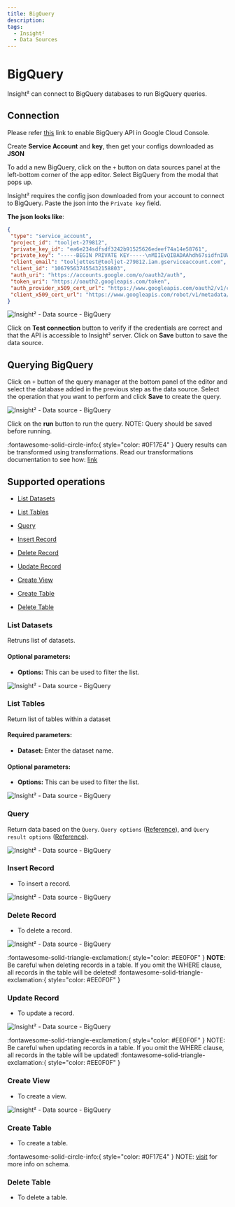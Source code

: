 ```yaml
---
title: BigQuery
description: 
tags:
  - Insight²
  - Data Sources
---
```


# BigQuery

Insight² can connect to BigQuery databases to run BigQuery queries.

## Connection

Please refer [this](https://cloud.google.com/bigquery/docs/bigquery-web-ui) link to enable BigQuery API in Google Cloud Console.

Create **Service Account** and **key**, then get your configs downloaded as **JSON**

To add a new BigQuery, click on the `+` button on data sources panel at the left-bottom corner of the app editor. Select BigQuery from the modal that pops up.

Insight² requires the config json downloaded from your account to connect to BigQuery. Paste the json into the `Private key` field.

**The json looks like**:

 ```json
 {
  "type": "service_account",
  "project_id": "tooljet-279812",
  "private_key_id": "ea6e234sdfsdf3242b91525626edeef74a14e58761",
  "private_key": "-----BEGIN PRIVATE KEY-----\nMIIEvQIBADAAhdh67sidfnIUWWWBAQC8V+z0vaM/rFiA\nrq8fzVjSpEu7Cietjn82SVtguAlAUP9YpRepzi4rDmRgVQiXe4KES7VGQhmg3hUj\nbBASbdI5WRCvAC2ujzrxv3rbfjYRWfm+OqzpUBWaEKbwSGc6rNkhmirvhjiFdl5k\nn7aK7w3bmQfBlnNM6+WiQdT09g2qx3lmRDoUUpuCngkhbWOs3gN/U6wlm0cHKtbF\nWUOwKdyeZrm3UORUDkFvq6rVSF8vob+FQxf24FuvpBmXi2o2dqqglle8rlm8Lz83\ns4kAVbqVjtGrVXm6QUcnLISqJCJUnFkSuFpo60GCcgAVrwyAq/6aQH3IM78QKzFL\n8q5b65rXAgMBAAECggEAClIF8tRk0VuG3NZH5lg3q8fDOyaLBFdVKcHKtzCec3Ez\no6C4RcxP6Hk5IbPrtgggjVIi/Z7exKRv2mAwFvuSuJJSQSSjXC7Fm87AQPdYFWYt\noFYIeLGPlFMO++H3Nh+Xt3I5NBLR58UmH48iBdgR3pygXi1C5eBvQ2rdNVTL/uxw\n3iULu8WcVBw8glzkdLNLDq94uqbW7/qyji7QWNkU+804sA0LEj4PWmO7B9k1LCLK\nFV0Ppv+SJYMS2MhWmXPHnYVfeNaKJKPQpHsS2ep/hyjEO/3Fvm3o3cp6SrEkNGIH\nGKeozlfV7MQj7tMHLqWddDBXtFwYVEmN0UJVafvGsQKBgQDsEVzb7DG/xlMpuDQv\nqpLGWXR5DdAhzxVJzeh11Ongb+XxBOVSyTDKJLvOX4rI7tDqqN7b2pabUA3ZjvXv\nhMPXr7AjL6yoJEzVCyo1+pi26OL99OcO+7gUDa0axHFt6LZuPw00r+2Nl0FqrXNR\n+qUiPuZpp2MuKjMwLCwhr5YuqwKBgQDMPv6TPMl+oocoQ4uc84uY58Ywb7XZjmhY\n8jXdA38I454EbQGeLja+2knDpDkF6g14cTzVJe/Ec4A6QmeIieTFSJKBV4VCZ3QN\npLR4PrET7o9GL3mtwnNqcHPw2dLNHtn1OgsOUfJMWPIrFK2abVNAmYIBtOGA4eyH\nrOl+NcAUhQKBgC4EKGy6OuxeFYHxZULRZjEB6QFb3vFoM4cieyjU6w4T4ee8g5NC\nop8U0AMnfp8yZkkHyAFlN6xoy3pYMrqQz7gwiA4j0e0ovk1dEspY4gHtnanRXmT+\nTmCiVdb86ft5vG37HnDhxlWuYVMRIoSdbikhx7papauvEDFYuvWKC6VnAoGBAJQr\nvxOhrauozNRw6//YzxUGT8kjwZEqtpiQXnMP7kDMn/4l9l6CuESMp6a+pH+d5FfU\nDoWzF9Y01HlvYxyyrLxSgbZDf/FEi/S54BK7qEsFbftExclAn+o/2lyIKV2VXBmD\nGjIxUM4CWOzX+3lkhlj/BEmop0+Qlr92uY1OASLhAoGAfTb/Le0Nf5bGLjK3hI9D\no/oDI5Ryj5rTMxmG/wRjE+1Jm6BjFzEyH2CvnFonccyHQ+wGn61AgbRFLn+Tg5fz\nZXpzD2Xq3Y/AXtrdaayK0wnpMvVE1bZt+ikeVAWX+gR79igTqSXRgCuyp+edsgcE\nZ+2Eser4Z5BpqfFjqFW8MhY=\n-----END PRIVATE KEY-----\n",
  "client_email": "tooljettest@tooljet-279812.iam.gserviceaccount.com",
  "client_id": "106795637455432158803",
  "auth_uri": "https://accounts.google.com/o/oauth2/auth",
  "token_uri": "https://oauth2.googleapis.com/token",
  "auth_provider_x509_cert_url": "https://www.googleapis.com/oauth2/v1/certs",
  "client_x509_cert_url": "https://www.googleapis.com/robot/v1/metadata/x509/tooljettest%40tooljet-279812.iam.gserviceaccount.com"
}
```



![Insight² - Data source - BigQuery](/_images/insight2/bq-create.png)



Click on **Test connection** button to verify if the credentials are correct and that the API is accessible to Insight² server. Click on **Save** button to save the data source.

## Querying BigQuery

Click on `+` button of the query manager at the bottom panel of the editor and select the database added in the previous step as the data source. Select the operation that you want to perform and click **Save** to create the query.



![Insight² - Data source - BigQuery](/_images/insight2/bq-query.png)



Click on the **run** button to run the query. NOTE: Query should be saved before running.

:fontawesome-solid-circle-info:{ style="color: #0F17E4" }
Query results can be transformed using transformations. Read our transformations documentation to see how: [link](/insight2/tutorial/transformations/)


## Supported operations

-  [List Datasets](#list-datasets)

-  [List Tables](#list-tables)

-  [Query](#query)

-  [Insert Record ](#insert-record)

-  [Delete Record ](#delete-record)

-  [Update Record](#update-record)


-  [Create View](#create-view)


-  [Create Table](#create-table)


-  [Delete Table](#create-table)



### List Datasets

Retruns list of datasets.

#### Optional parameters:

- **Options:** This can be used to filter the list.



![Insight² - Data source - BigQuery](/_images/insight2/datasource-reference/bigquery/list_datasets.png)



### List Tables

Return list of tables within a dataset

#### Required parameters:

- **Dataset:** Enter the dataset name.

#### Optional parameters:

- **Options:** This can be used to filter the list.



![Insight² - Data source - BigQuery](/_images/insight2/bq_list_tables.png)



### Query

Return data based on the `Query`. `Query options` ([Reference](https://cloud.google.com/bigquery/docs/reference/rest/v2/Job)), and `Query result options` ([Reference](https://cloud.google.com/nodejs/docs/reference/bigquery/latest/overview#_google_cloud_bigquery_QueryResultsOptions_type)).




![Insight² - Data source - BigQuery](/_images/insight2/datasource-reference/bigquery/query.png)



### Insert Record
- To insert a record.



![Insight² - Data source - BigQuery](/_images/insight2/bq-insert.png)



### Delete Record
- To delete a record.



![Insight² - Data source - BigQuery](/_images/insight2/bq-delete.png)



:fontawesome-solid-triangle-exclamation:{ style="color: #EE0F0F" }
**NOTE**: Be careful when deleting records in a table. If you omit the WHERE clause, all records in the table will be deleted!
:fontawesome-solid-triangle-exclamation:{ style="color: #EE0F0F" }

### Update Record
- To update a record.



![Insight² - Data source - BigQuery](/_images/insight2/bq-update.png)



:fontawesome-solid-triangle-exclamation:{ style="color: #EE0F0F" }
NOTE: Be careful when updating records in a table. If you omit the WHERE clause, all records in the table will be updated!
:fontawesome-solid-triangle-exclamation:{ style="color: #EE0F0F" }

### Create View

- To create a view.



![Insight² - Data source - BigQuery](/_images/insight2/bq-view.png)




### Create Table

- To create a table.

:fontawesome-solid-circle-info:{ style="color: #0F17E4" }
NOTE: [visit](https://github.com/googleapis/nodejs-bigquery/blob/main/samples/createTable.js) for more info on schema.


### Delete Table
- To delete a table.


